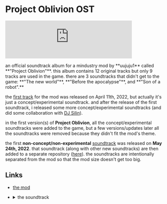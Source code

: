  <link rel="stylesheet" href="https://12three7.me/styles/main.css">

<h1>Project Oblivion OST</h1>

<iframe style="border: 0; width: 400px; height: 120px;" src="https://bandcamp.com/EmbeddedPlayer/album=3512565310/size=large/bgcol=333333/linkcol=ffffff/tracklist=false/artwork=small/transparent=true/" seamless=""><a href="https://1237.bandcamp.com/album/project-oblivion-ost">Project Oblivion OST by 1237</a></iframe>

<p>
an official soundtrack album for a mindustry mod by **uujuju1** called **"Project Oblivion"**. this album contains 12 original tracks but only 9 tracks are used in the game. there are 3 soundtracks that didn't get to the game: **"The new world"**, **"Before the apocalypse"**, and **"Son of a robot".**  

the [first track](https://youtu.be/aJP3ACztzb8) for the mod was released on April 11th, 2022, but actually it's just a concept/experimental soundtrack. and after the release of the first soundtrack, i released some more concept/experimental soundtracks (and did some collaboration with [DJ Silin](https://www.youtube.com/channel/UCt8LDAfecEAsDN4FmJ_XwPQ)).  

in the first version(s) of **Project Oblivion**, all the concept/experimental soundtracks were added to the game, but a few versions/updates later all the soundtracks were removed because they didn't fit the mod's theme.  

the first **non-concept/non-experimental** [soundtrack](https://youtu.be/Jm8Nz2HR-FI) was released on **May 24th, 2022**. that soundtrack (along with other new soundtracks) are then added to a separate repository ([here](https://github.com/uujuju1/poost)). the soundtracks are intentionally separated from the mod so that the mod size doesn't get too big.
</p>

## Links

*   [the mod](https://github.com/uujuju1/project-oblivion/releases)
*   <details><summary>the soundtrack</summary>

    *   [bandcamp](https://1237.bandcamp.com/album/project-oblivion-ost)
    *   [youtube](https://youtube.com/playlist?list=PL-9JdATROorAYuXT2DUatMVA_amRxhGw5)
    *   [github repository](https://github.com/uujuju1/poost)

    </details>
